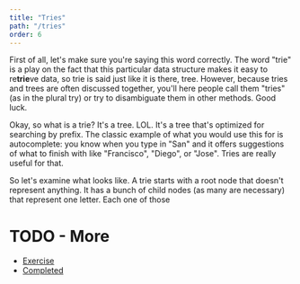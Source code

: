 ```yaml
---
title: "Tries"
path: "/tries"
order: 6
---
```


First of all, let's make sure you're saying this word correctly. The word "trie" is a play on the fact that this particular data structure makes it easy to re**trie**ve data, so trie is said just like it is there, tree. However, because tries and trees are often discussed together, you'll here people call them "tries" (as in the plural try) or try to disambiguate them in other methods. Good luck.

Okay, so what is a trie? It's a tree. LOL. It's a tree that's optimized for searching by prefix. The classic example of what you would use this for is autocomplete: you know when you type in "San" and it offers suggestions of what to finish with like "Francisco", "Diego", or "Jose". Tries are really useful for that.

So let's examine what looks like. A trie starts with a root node that doesn't represent anything. It has a bunch of child nodes (as many are necessary) that represent one letter. Each one of those

# TODO - More

* [Exercise][exercise]
* [Completed][completed]

[completed]: https://codepen.io/btholt/pen/PQGVxR?editors=0010
[exercise]: https://codepen.io/btholt/pen/RQobyV?editors=0010
